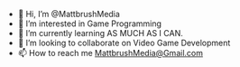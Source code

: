 - 👋 Hi, I’m @MattbrushMedia
- 👀 I’m interested in Game Programming
- 🌱 I’m currently learning AS MUCH AS I CAN.
- 💞️ I’m looking to collaborate on Video Game Development
- 📫 How to reach me MattbrushMedia@Gmail.com

